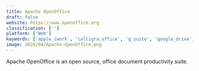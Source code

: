 ```yaml
---
title: Apache OpenOffice
draft: false 
website: https://www.openoffice.org
classification: ['']
platform: ['Web']
keywords: ['apple_iwork', 'calligra_office', 'g_suite', 'google_drive', 'haiku_deck', 'keynote', 'libreoffice', 'libreoffice_-_writer', 'microsoft_office', 'onlyoffice', 'office_online', 'officesuite', 'polaris_office', 'prezi', 'softmaker_freeoffice', 'softmaker_office/freeoffice', 'wps_office', 'wordperfect', 'zoho_docs', 'zoho_one']
image: 2020/04/Apache-OpenOffice.png
---
```

Apache OpenOffice is an open source, office document productivity suite.